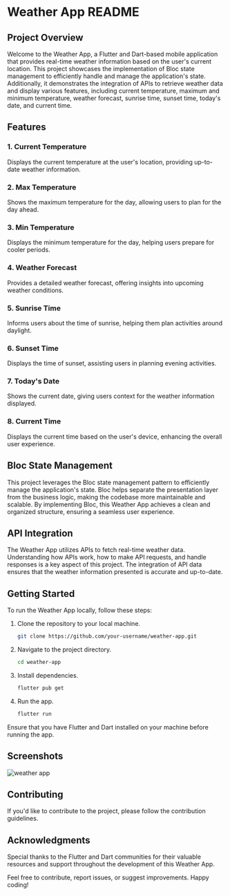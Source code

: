 # Weather App README

## Project Overview

Welcome to the Weather App, a Flutter and Dart-based mobile application that provides real-time weather information based on the user's current location. This project showcases the implementation of Bloc state management to efficiently handle and manage the application's state. Additionally, it demonstrates the integration of APIs to retrieve weather data and display various features, including current temperature, maximum and minimum temperature, weather forecast, sunrise time, sunset time, today's date, and current time.

## Features

### 1. Current Temperature
Displays the current temperature at the user's location, providing up-to-date weather information.

### 2. Max Temperature
Shows the maximum temperature for the day, allowing users to plan for the day ahead.

### 3. Min Temperature
Displays the minimum temperature for the day, helping users prepare for cooler periods.

### 4. Weather Forecast
Provides a detailed weather forecast, offering insights into upcoming weather conditions.

### 5. Sunrise Time
Informs users about the time of sunrise, helping them plan activities around daylight.

### 6. Sunset Time
Displays the time of sunset, assisting users in planning evening activities.

### 7. Today's Date
Shows the current date, giving users context for the weather information displayed.

### 8. Current Time
Displays the current time based on the user's device, enhancing the overall user experience.

## Bloc State Management

This project leverages the Bloc state management pattern to efficiently manage the application's state. Bloc helps separate the presentation layer from the business logic, making the codebase more maintainable and scalable. By implementing Bloc, this Weather App achieves a clean and organized structure, ensuring a seamless user experience.

## API Integration

The Weather App utilizes APIs to fetch real-time weather data. Understanding how APIs work, how to make API requests, and handle responses is a key aspect of this project. The integration of API data ensures that the weather information presented is accurate and up-to-date.

## Getting Started

To run the Weather App locally, follow these steps:

1. Clone the repository to your local machine.
   ```bash
   git clone https://github.com/your-username/weather-app.git
   ```

2. Navigate to the project directory.
   ```bash
   cd weather-app
   ```

3. Install dependencies.
   ```bash
   flutter pub get
   ```

4. Run the app.
   ```bash
   flutter run
   ```

Ensure that you have Flutter and Dart installed on your machine before running the app.

## Screenshots

![weather app](https://github.com/shivamkumar05/weather_app/assets/114653141/5544f996-c215-4a2a-bece-5b2ff297cb4a)

## Contributing
If you'd like to contribute to the project, please follow the contribution guidelines.

## Acknowledgments

Special thanks to the Flutter and Dart communities for their valuable resources and support throughout the development of this Weather App.

Feel free to contribute, report issues, or suggest improvements. Happy coding!
